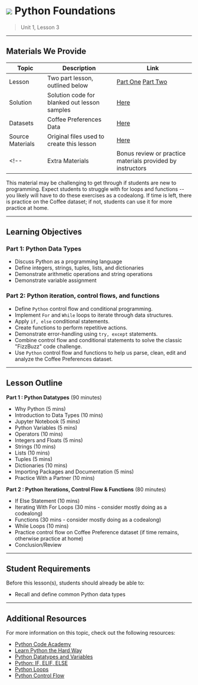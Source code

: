 # ![](https://ga-dash.s3.amazonaws.com/production/assets/logo-9f88ae6c9c3871690e33280fcf557f33.png) Python Foundations

> Unit 1, Lesson 3

---

## Materials We Provide

| Topic | Description | Link |
| --- | --- | --- |
| Lesson | Two part lesson, outlined below | [Part One](python-dtypes.ipynb) [Part Two](python-controlflow.ipynb)|
| Solution  | Solution code for blanked out lesson samples | [Here](./solution-code/python-dtypes-controlflow-solution.ipynb) |
| Datasets | Coffee Preferences Data | [Here](./assets/datasets/coffee-preferences.csv) |
| Source Materials | Original files used to create this lesson | [Here](./assets/originals/) |
<!--| Extra Materials | Bonus review or practice materials provided by instructors | [Here](./assets/bonus/) |-->

This material may be challenging to get through if students are new to programming. Expect students to struggle with for loops and functions -- you likely will have to do these exercises as a codealong. If time is left, there is practice on the Coffee dataset; if not, students can use it for more practice at home.

---

## Learning Objectives

### Part 1: Python Data Types
 
- Discuss Python as a programming language
- Define integers, strings, tuples, lists, and dictionaries
- Demonstrate arithmetic operations and string operations
- Demonstrate variable assignment 

### Part 2: Python iteration, control flows, and functions
 
- Define `Python` control flow and conditional programming.  
- Implement `For` and `While` loops to iterate through data structures.
- Apply `if, else` conditional statements.
- Create functions to perform repetitive actions.
- Demonstrate error-handling using `try, except` statements.
- Combine control flow and conditional statements to solve the classic "FizzBuzz" code challenge.
- Use `Python` control flow and functions to help us parse, clean, edit and analyze the Coffee Preferences dataset.

---

## Lesson Outline

**Part 1 : Python Datatypes** (90 minutes)
- Why Python (5 mins)
- Introduction to Data Types (10 mins)
- Jupyter Notebook (5 mins)
- Python Variables (5 mins)
- Operators (10 mins)
- Integers and Floats (5 mins)
- Strings (10 mins)
- Lists (10 mins)
- Tuples (5 mins)
- Dictionaries (10 mins)
- Importing Packages and Documentation (5 mins)
- Practice With a Partner (10 mins)

**Part 2 : Python Iterations, Control Flow & Functions** (80 minutes)
- If Else Statement (10 mins)
- Iterating With For Loops (30 mins - consider mostly doing as a codealong)
- Functions (30 mins - consider mostly doing as a codealong)
- While Loops (10 mins)
- Practice control flow on Coffee Preference dataset (if time remains, otherwise practice at home)
- Conclusion/Review

---

## Student Requirements

Before this lesson(s), students should already be able to:

- Recall and define common Python data types

----

## Additional Resources

For more information on this topic, check out the following resources:

- [Python Code Academy](https://www.codecademy.com/learn/python)
- [Learn Python the Hard Way](https://learnpythonthehardway.org)
- [Python Datatypes and Variables](http://www.python-course.eu/variables.php)
- [Python: IF, ELIF, ELSE](https://www.tutorialspoint.com/python/python_if_else.htm)
- [Python Loops](https://www.tutorialspoint.com/python/python_loops.htm)
- [Python Control Flow](https://python.swaroopch.com/control_flow.html)
